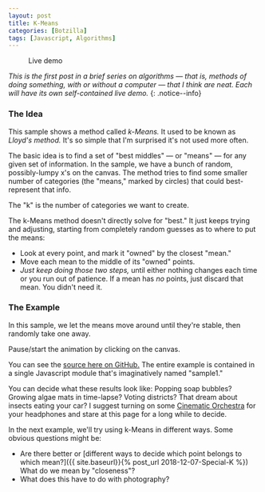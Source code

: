 ```yaml
---
layout: post
title: K-Means
categories: [Botzilla]
tags: [Javascript, Algorithms]
---
```


<figure class="align-center">
<canvas width="700" height="350" id="km_sample1" class="align-center">
</canvas>
<figcaption id='stats1'>Live demo</figcaption>
</figure>

<script>
	var sample1 = {
		pts: null,
		m: null,
		canvas: null,
		ctx: null,
		thisSample: null,
		iter: 0,
		paused: false,
		//
		sat_random_color: function() {
			// returns some strong color. We consider RG&B to be evenly-tempered, no perceptual hijinks
			var c = [Math.random(), Math.random(), Math.random()];
			var v = Math.max.apply(Math,c);
			c = c.map(function(x) { return Math.min(1.0, x/v);});
			var v = 1.0 - Math.min.apply(Math,c);
			c = c.map(function(x) { return Math.max(0.0, (1.0-x)/v);});
			c = c.map(function(x) { return Math.min(255, Math.floor(255*x));});
			return c;
		},
		init_sample1_data: function(nPoints, mMeans) {
			// define a bunch of points, ten randomly place a few mean candidates
			var i, j;
			var inset = 0.02;
			var i2 = 1.0 - inset*2;
			// distribute points in device-normalized space, just in case we get resized
			this.pts = [];
			var xf = Math.PI/4 + Math.random()*8;
			var yf = Math.PI/4 + Math.random()*4;
			var xo = Math.PI * Math.random();
			var yo = Math.PI * Math.random();
			var lumpy = (Math.random() > 0.3);
			var dens = 1.0;
			var noise = 0.01;
			var nr = 1.0-noise;
			while (this.pts.length < nPoints) {
				var x = Math.random();
				var y = Math.random();
				if (lumpy) {
					dens = noise + nr * (0.5  + 0.5*Math.cos(xo + x*xf)) * (0.5  + 0.5*Math.cos(yo + y*yf));
				}
				if (Math.random() <= dens) {
					this.pts.push({
						x: inset+i2*x,
						y: inset+i2*y,
						m: 0			// altered by update_membership()
					});
				}
			}
			// likewise means
			this.m = [];
			for (i=0; i<mMeans; i=i+1) {
				var cv = this.sat_random_color();
				this.m.push({
					x: Math.random(),
					y: Math.random(),
					cv: cv,
					c: ('rgb('+cv.join(',')+')'),
					active: true
				});
			}
		},
		distance: function(p,m) {
			// distance betwee a point and a mean.
			// "True" Euclidena distance would include a square root,
			//     but we only care about relative ranking between points, so it's unneeded here.
			return (p.x-m.x)*(p.x-m.x) + (p.y-m.y)*(p.y-m.y); // no sqrt()
		},
		draw_points: function() {
			// draw points AND means
			var ip, im, ct;
			var w = this.canvas.width;
			var h = this.canvas.height;
			var mSize = 2;
			var mRad = 4;
			this.ctx.fillStyle = 'white';
			this.ctx.fillRect(0,0,w,h)
			this.ctx.strokeStyle = 'black';
			this.ctx.beginPath();
			this.ctx.rect(0,0,w,h);
			this.ctx.stroke();
			for (im=0; im<this.m.length; im=im+1) {
				if (!this.m[im].active)
					continue;
				ct = 0;
				for (ip=0; ip<this.pts.length; ip=ip+1) {
					if (this.pts[ip].m == im) {
						ct += 1;
						var a = 1; // use this later
						var p = {x: (this.pts[ip].x * w),
							     y: (this.pts[ip].y * h)};
						this.ctx.strokeStyle = ('rgba('+this.m[im].cv.join(',')+','+a+')');
						this.ctx.beginPath();
						this.ctx.moveTo(p.x-mSize, p.y-mSize);
						this.ctx.lineTo(p.x+mSize, p.y+mSize);
						this.ctx.stroke();
						this.ctx.beginPath();
						this.ctx.moveTo(p.x-mSize, p.y+mSize);
						this.ctx.lineTo(p.x+mSize, p.y-mSize);
						this.ctx.stroke();
					}
				}
				this.ctx.strokeStyle = this.m[im].c;
				this.ctx.fillStyle = ('rgba('+this.m[im].cv.join(',')+',0.25)');
				this.ctx.beginPath();
				this.ctx.ellipse(this.m[im].x*w, this.m[im].y*h, mRad,mRad, Math.PI / 4, 0, 2 * Math.PI);
				this.ctx.fill();
				this.ctx.stroke();
			}
		},
		update_memberships: function() {
			// update points, to see if any have switched affiliations. Return a count of
			//     how many have changed.
			var ip, im;
			var nChanged = 0;
			for (ip=0; ip<this.pts.length; ip=ip+1) {
				var dBest = 2; // some large value beyond our 1x1 space
				var mBest = null;
				for (im=0; im<this.m.length; im=im+=1) {
					if (!this.m[im].active)
						continue;
					var dm = this.distance(this.pts[ip],this.m[im]);
					if (dm<dBest) {
						dBest = dm;
						mBest = im;
					}
				}
				if (mBest != this.pts[ip].m) {
					nChanged += 1;
					this.pts[ip].m = mBest;
				}
			}
			// console.log(nChanged+' changed');
			return(nChanged);
		},
		update_centroids: function() {
			// update mean locations (ignore inactive ones)
			var ip, im, n, c;
			for (im=0; im<this.m.length; im+=1) {
				if (!this.m[im].active)
					continue;
				n = 0;
				c = {x:0, y:0};
				for (ip=0; ip<this.pts.length; ip+=1) {
					if (this.pts[ip].m == im) {
						n+=1;
						c.x += this.pts[ip].x;
						c.y += this.pts[ip].y;
					}
				}
				if (n==0) { // set is EMPTY - can be discarded
					this.m[im].actve = false;
				} else { // move to centroid of member points
					this.m[im].x = c.x/n;
					this.m[im].y = c.y/n;
				}
			}
		},
		update_all: function() {
			// our complete method -- just loop on this until you don't
			var m = this.update_memberships();
			if (m > 0) {
				this.update_centroids();
			}
			return(m);
		},
		remove_one: function() {
			// randomly remove a mean, until we reach some minimum
			var i, ct;
			for (i=0; i<this.m.length; i+=1) {
				if (this.m[i].active) {
					this.m[i].active = false;
					break;
				}
			}
			for (i=0, ct=0; i<this.m.length; i+=1) {
				if (this.m[i].active) {
					ct += 1;
				}
			}
			return (ct > 2);
		},
		looper: function(timestamp) {
			// called by requestAnimationFrame() forever
			if (this.paused) {
				window.requestAnimationFrame(this.looper.bind(this));
				return;
			}
			var ch = this.update_all();
			this.draw_points();
			if (ch > 0) {
				window.requestAnimationFrame(this.looper.bind(this));
			} else if (this.remove_one()) {
				window.setTimeout(this.looper.bind(this),200);
			} else {
				window.setTimeout(this.startup.bind(this),100);
			}
			this.iter += 1;
		},
		startup: function() {
			// also called whenever we re-start
			this.init_sample1_data(2000,12);
			this.iter = 0;
			window.requestAnimationFrame(this.looper.bind(this));
		},
		toggle_pause: function() {
			// user can click to stop/start the animation
			this.paused = ! this.paused;
		},
		main: function(canvID) {
			this.canvas = document.getElementById(canvID);
			var p = this.canvas.parentElement;
			if (p.offsetWidth < (this.canvas.width-4)) {
				this.canvas.width = p.offsetWidth - 4;
			}
			this.ctx = this.canvas.getContext('2d');
			this.startup();
			this.canvas.onclick = this.toggle_pause.bind(this);
		}
	}
	window.addEventListener('load', function s2() {sample1.main("km_sample1"); });
</script>

_This is the first post in a brief series on algorithms &mdash; that is, methods of doing something, with or without a computer &mdash; that I think are neat. Each will have its own self-contained live demo._
{: .notice--info}

<!--more-->

### The Idea

This sample shows a method called _k-Means._ It used to be known as _Lloyd's method._ It's so simple that I'm surprised it's not used more often.

The basic idea is to find a set of "best middles" &mdash; or "means" &mdash; for any given set of information. In the sample, we have a bunch of random, possibly-lumpy x's on the canvas. The method tries to find some smaller number of categories (the "means," marked by circles) that could best-represent that info.

The "k" is the number of categories we want to create.

The k-Means method doesn't directly solve for "best." It just keeps trying and adjusting, starting from completely random guesses as to where to put the means:

* Look at every point, and mark it "owned" by the closest "mean."
* Move each mean to the middle of its "owned" points.
* _Just keep doing those two steps,_ until either nothing changes each time or you run out of patience. If a mean has _no_ points, just discard that mean. You didn't need it.

### The Example

In this sample, we let the means move around until they're stable, then randomly take one away. 

Pause/start the animation by clicking on the canvas.

You can see the [source here on GitHub.](https://raw.githubusercontent.com/joker-b/botzo/master/_posts/2018-12-05-K-Means.md) The entire example is contained in a single Javascript module that's imaginatively named "sample1."

You can decide what these results look like: Popping soap bubbles? Growing algae mats in time-lapse? Voting districts? That dream about insects eating your car? I suggest turning on some [Cinematic Orchestra](https://www.cinematicorchestra.com/) for your headphones and stare at this page for a long while to decide.

In the next example, we'll try using k-Means in different ways. Some obvious questions might be:

* Are there better or [different ways to decide which point belongs to which mean?]({{ site.baseurl}}{% post_url 2018-12-07-Special-K %}) What do we mean by "closeness"?
* What does this have to do with photography?


